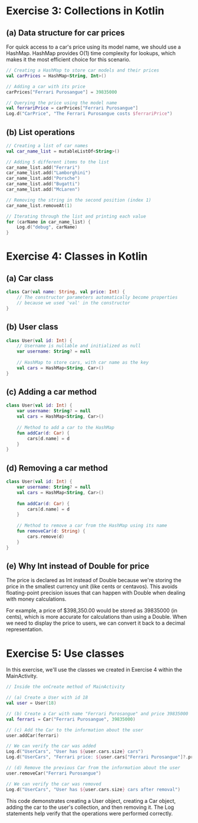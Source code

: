 # Exercise 3: Collections in Kotlin

## (a) Data structure for car prices

For quick access to a car's price using its model name, we should use a HashMap. HashMap provides O(1) time complexity for lookups, which makes it the most efficient choice for this scenario.

```kotlin
// Creating a HashMap to store car models and their prices
val carPrices = HashMap<String, Int>()

// Adding a car with its price
carPrices["Ferrari Purosangue"] = 39835000

// Querying the price using the model name
val ferrariPrice = carPrices["Ferrari Purosangue"]
Log.d("CarPrice", "The Ferrari Purosangue costs $ferrariPrice")
```

## (b) List operations

```kotlin
// Creating a list of car names
val car_name_list = mutableListOf<String>()

// Adding 5 different items to the list
car_name_list.add("Ferrari")
car_name_list.add("Lamborghini")
car_name_list.add("Porsche")
car_name_list.add("Bugatti")
car_name_list.add("McLaren")

// Removing the string in the second position (index 1)
car_name_list.removeAt(1)

// Iterating through the list and printing each value
for (carName in car_name_list) {
    Log.d("debug", carName)
}
```

# Exercise 4: Classes in Kotlin

## (a) Car class

```kotlin
class Car(val name: String, val price: Int) {
    // The constructor parameters automatically become properties
    // because we used 'val' in the constructor
}
```

## (b) User class

```kotlin
class User(val id: Int) {
    // Username is nullable and initialized as null
    var username: String? = null
    
    // HashMap to store cars, with car name as the key
    val cars = HashMap<String, Car>()
}
```

## (c) Adding a car method

```kotlin
class User(val id: Int) {
    var username: String? = null
    val cars = HashMap<String, Car>()
    
    // Method to add a car to the HashMap
    fun addCar(d: Car) {
        cars[d.name] = d
    }
}
```

## (d) Removing a car method

```kotlin
class User(val id: Int) {
    var username: String? = null
    val cars = HashMap<String, Car>()
    
    fun addCar(d: Car) {
        cars[d.name] = d
    }
    
    // Method to remove a car from the HashMap using its name
    fun removeCar(d: String) {
        cars.remove(d)
    }
}
```

## (e) Why Int instead of Double for price

The price is declared as Int instead of Double because we're storing the price in the smallest currency unit (like cents or centavos). This avoids floating-point precision issues that can happen with Double when dealing with money calculations. 

For example, a price of $398,350.00 would be stored as 39835000 (in cents), which is more accurate for calculations than using a Double. When we need to display the price to users, we can convert it back to a decimal representation.

# Exercise 5: Use classes

In this exercise, we'll use the classes we created in Exercise 4 within the MainActivity.

```kotlin
// Inside the onCreate method of MainActivity

// (a) Create a User with id 18
val user = User(18)

// (b) Create a Car with name "Ferrari Purosangue" and price 39835000
val ferrari = Car("Ferrari Purosangue", 39835000)

// (c) Add the Car to the information about the user
user.addCar(ferrari)

// We can verify the car was added
Log.d("UserCars", "User has ${user.cars.size} cars")
Log.d("UserCars", "Ferrari price: ${user.cars["Ferrari Purosangue"]?.price}")

// (d) Remove the previous Car from the information about the user
user.removeCar("Ferrari Purosangue")

// We can verify the car was removed
Log.d("UserCars", "User has ${user.cars.size} cars after removal")
```

This code demonstrates creating a User object, creating a Car object, adding the car to the user's collection, and then removing it. The Log statements help verify that the operations were performed correctly. 